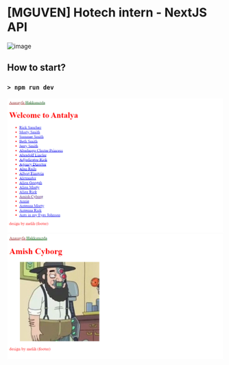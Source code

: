 # [MGUVEN] Hotech intern - NextJS API

![image](http://www.hotech.company/files/E2D46D32-3B4E-4DDD-8F4A-E5EA526E6D49/imgs/menu_logo.png)


## How to start?

### `> npm run dev`


![image](./next-ornek.png)
![image](./next-ornek2.png)

